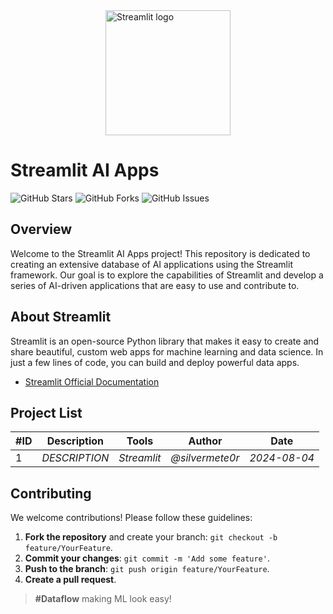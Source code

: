 <img src="https://streamlit.io/images/brand/streamlit-logo-secondary-colormark-darktext.svg" width="200" style="margin: 0 auto; display: block;" alt="Streamlit logo">

# Streamlit AI Apps

![GitHub Stars](https://img.shields.io/github/stars/Dataflow-kz/streamlit-ai-apps)
![GitHub Forks](https://img.shields.io/github/forks/Dataflow-kz/streamlit-ai-apps)
![GitHub Issues](https://img.shields.io/github/issues/Dataflow-kz/streamlit-ai-apps)

## Overview

Welcome to the Streamlit AI Apps project! This repository is dedicated to creating an extensive database of AI applications using the Streamlit framework. Our goal is to explore the capabilities of Streamlit and develop a series of AI-driven applications that are easy to use and contribute to.

## About Streamlit

Streamlit is an open-source Python library that makes it easy to create and share beautiful, custom web apps for machine learning and data science. In just a few lines of code, you can build and deploy powerful data apps.

- [Streamlit Official Documentation](https://docs.streamlit.io/)

## Project List

| #ID | Description                       | Tools   | Author      | Date       |
|-----|-----------------------------------|---------|-------------|------------|
| 1 |   *DESCRIPTION*   | *Streamlit* | *@silvermete0r*   | *2024-08-04* |

## Contributing

We welcome contributions! Please follow these guidelines:

1. **Fork the repository** and create your branch: `git checkout -b feature/YourFeature`.
2. **Commit your changes**: `git commit -m 'Add some feature'`.
3. **Push to the branch**: `git push origin feature/YourFeature`.
4. **Create a pull request**.

> **\#Dataflow** making ML look easy!